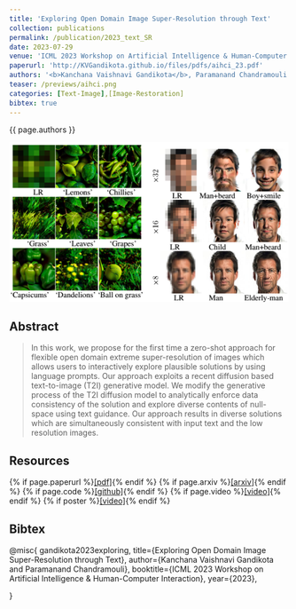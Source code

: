 ```yaml
---
title: 'Exploring Open Domain Image Super-Resolution through Text'
collection: publications
permalink: /publication/2023_text_SR
date: 2023-07-29
venue: 'ICML 2023 Workshop on Artificial Intelligence & Human-Computer Interaction'
paperurl: 'http://KVGandikota.github.io/files/pdfs/aihci_23.pdf'
authors: '<b>Kanchana Vaishnavi Gandikota</b>, Paramanand Chandramouli'
teaser: /previews/aihci.png
categories: [Text-Image],[Image-Restoration]
bibtex: true
---
```


{{ page.authors }}

<img class="pub_teaser" src="../images/previews/aihci.png" alt="Teaser Image" title="teaser" />

## Abstract

>  In this work, we propose for the first time a zero-shot approach for flexible open domain extreme super-resolution of images which allows users to interactively explore plausible solutions by using language prompts. Our approach exploits a recent diffusion based text-to-image (T2I) generative model. We modify the generative process of the T2I diffusion model to analytically enforce data consistency of the solution and explore diverse contents of null-space using text guidance. Our approach results in diverse solutions which are simultaneously consistent with input text and the low resolution images.

## Resources

{% if page.paperurl %}<a href=" {{ page.paperurl }} ">[pdf]</a>{% endif %} {% if page.arxiv %}<a href=" {{ page.arxiv }} ">[arxiv]</a>{% endif %} {% if page.code %}<a href=" {{ page.code }} ">[github]</a>{% endif %} {% if page.video %}<a href=" {{ page.video }} ">[video]</a>{% endif %} {% if poster %}<a href=" {{ page.poster }} ">[video]</a>{% endif %}

## Bibtex

@misc{
gandikota2023exploring,
title={Exploring Open Domain Image Super-Resolution through Text},
author={Kanchana Vaishnavi Gandikota and Paramanand Chandramouli},
booktitle={ICML 2023 Workshop on Artificial Intelligence & Human-Computer Interaction},
year={2023},
<!---url={https://github.com/helenavasc/AI_HCI_Workshop_ICML_2023/blob/c142ae4512c174ce5da5af05710051849c8b9ea9/papers/Exploring_Open_Domain.pdf}--->
}
